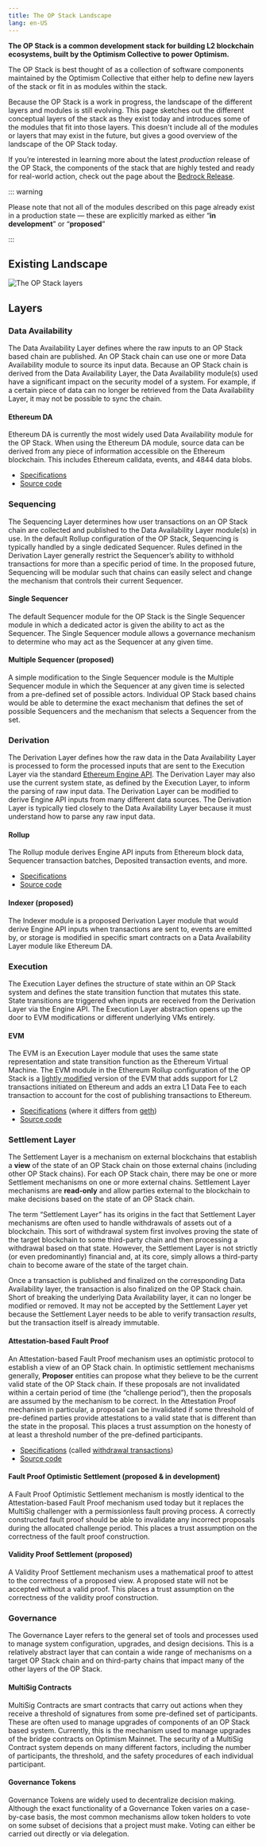 ```yaml
---
title: The OP Stack Landscape
lang: en-US
---
```



**The OP Stack is a common development stack for building L2 blockchain ecosystems, built by the Optimism Collective to power Optimism.**

The OP Stack is best thought of as a collection of software components maintained by the Optimism Collective that either help to define new layers of the stack or fit in as modules within the stack.

Because the OP Stack is a work in progress, the landscape of the different layers and modules is still evolving. 
This page sketches out the different conceptual layers of the stack as they exist today and introduces some of the modules that fit into those layers. 
This doesn't include all of the modules or layers that may exist in the future, but gives a good overview of the landscape of the OP Stack today.

If you’re interested in learning more about the latest *production* release of the OP Stack, the components of the stack that are highly tested and ready for real-world action, check out the page about the [Bedrock Release](../releases/bedrock.md).

::: warning 

Please note that not all of the modules described on this page already exist in a production state — these are explicitly marked as either “**in development**” or “**proposed**”

:::


## Existing Landscape

![The OP Stack layers](../../assets/docs/understand/landscape.png)

## Layers

### Data Availability

The Data Availability Layer defines where the raw inputs to an OP Stack based chain are published. An OP Stack chain can use one or more Data Availability module to source its input data. Because an OP Stack chain is derived from the Data Availability Layer, the Data Availability module(s) used have a significant impact on the security model of a system. For example, if a certain piece of data can no longer be retrieved from the Data Availability Layer, it may not be possible to sync the chain.

#### Ethereum DA

Ethereum DA is currently the most widely used Data Availability module for the OP Stack. When using the Ethereum DA module, source data can be derived from any piece of information accessible on the Ethereum blockchain. This includes Ethereum calldata, events, and 4844 data blobs.

- [Specifications](https://github.com/ethereum-optimism/optimism/blob/develop/specs/derivation.md#batch-submission-wire-format)
- [Source code](https://github.com/ethereum-optimism/optimism/tree/develop/op-batcher)

### Sequencing

The Sequencing Layer determines how user transactions on an OP Stack chain are collected and published to the Data Availability Layer module(s) in use. In the default Rollup configuration of the OP Stack, Sequencing is typically handled by a single dedicated Sequencer. Rules defined in the Derivation Layer generally restrict the Sequencer’s ability to withhold transactions for more than a specific period of time. In the proposed future, Sequencing will be modular such that chains can easily select and change the mechanism that controls their current Sequencer.

#### Single Sequencer

The default Sequencer module for the OP Stack is the Single Sequencer module in which a dedicated actor is given the ability to act as the Sequencer. The Single Sequencer module allows a governance mechanism to determine who may act as the Sequencer at any given time.

#### Multiple Sequencer (proposed)

A simple modification to the Single Sequencer module is the Multiple Sequencer module in which the Sequencer at any given time is selected from a pre-defined set of possible actors. Individual OP Stack based chains would be able to determine the exact mechanism that defines the set of possible Sequencers and the mechanism that selects a Sequencer from the set.

### Derivation

The Derivation Layer defines how the raw data in the Data Availability Layer is processed to form the processed inputs that are sent to the Execution Layer via the standard [Ethereum Engine API](https://github.com/ethereum/execution-apis/blob/94164851c1630ff0a9c31d8d7d3d4fb886e196c0/src/engine/README.md). The Derivation Layer may also use the current system state, as defined by the Execution Layer, to inform the parsing of raw input data. The Derivation Layer can be modified to derive Engine API inputs from many different data sources. The Derivation Layer is typically tied closely to the Data Availability Layer because it must understand how to parse any raw input data.

#### Rollup

The Rollup module derives Engine API inputs from Ethereum block data, Sequencer transaction batches, Deposited transaction events, and more.

- [Specifications](https://github.com/ethereum-optimism/optimism/blob/develop/specs/derivation.md#l2-chain-derivation-pipeline)
- [Source code](https://github.com/ethereum-optimism/optimism/tree/develop/op-node)

#### Indexer (proposed)

The Indexer module is a proposed Derivation Layer module that would derive Engine API inputs when transactions are sent to, events are emitted by, or storage is modified in specific smart contracts on a Data Availability Layer module like Ethereum DA.

### Execution

The Execution Layer defines the structure of state within an OP Stack system and defines the state transition function that mutates this state. State transitions are triggered when inputs are received from the Derivation Layer via the Engine API. The Execution Layer abstraction opens up the door to EVM modifications or different underlying VMs entirely.

#### EVM

The EVM is an Execution Layer module that uses the same state representation and state transition function as the Ethereum Virtual Machine. The EVM module in the Ethereum Rollup configuration of the OP Stack is a [lightly modified](https://op-geth.optimism.io/) version of the EVM that adds support for L2 transactions initiated on Ethereum and adds an extra L1 Data Fee to each transaction to account for the cost of publishing transactions to Ethereum.

- [Specifications](https://github.com/ethereum-optimism/optimism/blob/develop/specs/exec-engine.md) (where it differs from [geth](https://geth.ethereum.org/))
- [Source code](https://github.com/ethereum-optimism/op-geth)

### Settlement Layer

The Settlement Layer is a mechanism on external blockchains that establish a **view** of the state of an OP Stack chain on those external chains (including other OP Stack chains). For each OP Stack chain, there may be one or more Settlement mechanisms on one or more external chains. Settlement Layer mechanisms are **read-only** and allow parties external to the blockchain to make decisions based on the state of an OP Stack chain.

The term “Settlement Layer” has its origins in the fact that Settlement Layer mechanisms are often used to handle withdrawals of assets out of a blockchain. This sort of withdrawal system first involves proving the state of the target blockchain to some third-party chain and then processing a withdrawal based on that state. However, the Settlement Layer is not strictly (or even predominantly) financial and, at its core, simply allows a third-party chain to become aware of the state of the target chain.

Once a transaction is published and finalized on the corresponding Data Availability layer, the transaction is also finalized on the OP Stack chain. Short of breaking the underlying Data Availability layer, it can no longer be modified or removed. It may not be accepted by the Settlement Layer yet because the Settlement Layer needs to be able to verify transaction *results*, but the transaction itself is already immutable.


#### Attestation-based Fault Proof

An Attestation-based Fault Proof mechanism uses an optimistic protocol to establish a view of an OP Stack chain. In optimistic settlement mechanisms generally, **Proposer** entities can propose what they believe to be the current valid state of the OP Stack chain. If these proposals are not invalidated within a certain period of time (the “challenge period”), then the proposals are assumed by the mechanism to be correct. In the Attestation Proof mechanism in particular, a proposal can be invalidated if some threshold of pre-defined parties provide attestations to a valid state that is different than the state in the proposal. This places a trust assumption on the honesty of at least a threshold number of the pre-defined participants.

- [Specifications](https://github.com/ethereum-optimism/optimism/blob/develop/specs/withdrawals.md) (called [withdrawal transactions](https://community.optimism.io/docs/developers/bridge/messaging/#))
- [Source code](https://github.com/ethereum-optimism/optimism/tree/develop/packages/contracts-bedrock/contracts)

#### Fault Proof Optimistic Settlement (proposed & in development)

A Fault Proof Optimistic Settlement mechanism is mostly identical to the Attestation-based Fault Proof mechanism used today but it replaces the MultiSig challenger with a permissionless fault proving process. A correctly constructed fault proof should be able to invalidate any incorrect proposals during the allocated challenge period. This places a trust assumption on the correctness of the fault proof construction.

#### Validity Proof Settlement (proposed)

A Validity Proof Settlement mechanism uses a mathematical proof to attest to the correctness of a proposed view. A proposed state will not be accepted without a valid proof. This places a trust assumption on the correctness of the validity proof construction.

### Governance

The Governance Layer refers to the general set of tools and processes used to manage system configuration, upgrades, and design decisions. This is a relatively abstract layer that can contain a wide range of mechanisms on a target OP Stack chain and on third-party chains that impact many of the other layers of the OP Stack.

#### MultiSig Contracts

MultiSig Contracts are smart contracts that carry out actions when they receive a threshold of signatures from some pre-defined set of participants. These are often used to manage upgrades of components of an OP Stack based system. Currently, this is the mechanism used to manage upgrades of the bridge contracts on Optimism Mainnet. The security of a MultiSig Contract system depends on many different factors, including the number of participants, the threshold, and the safety procedures of each individual participant.

#### Governance Tokens

Governance Tokens are widely used to decentralize decision making. Although the exact functionality of a Governance Token varies on a case-by-case basis, the most common mechanisms allow token holders to vote on some subset of decisions that a project must make. Voting can either be carried out directly or via delegation.